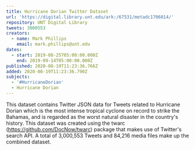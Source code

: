 ```yaml
---
title: Hurricane Dorian Twitter Dataset
url: 'https://digital.library.unt.edu/ark:/67531/metadc1706014/'
repository: UNT Digital Library
tweets: 3000553
creators:
  - name: Mark Phillips
    email: mark.phillips@unt.edu
dates:
  - start: 2019-08-25T05:00:00.000Z
    end: 2019-09-14T05:00:00.000Z
published: 2020-08-19T11:23:36.766Z
added: 2020-08-19T11:23:36.790Z
subjects:
  - '#HurricaneDorian'
  - Hurricane Dorian
---
```

This dataset contains Twitter JSON data for Tweets related to Hurricane Dorian which is the most intense tropical cyclone on record to strike the Bahamas, and is regarded as the worst natural disaster in the country's history. This dataset was created using the twarc (<https://github.com/DocNow/twarc>) package that makes use of Twitter's search API. A total of 3,000,553 Tweets and 84,216 media files make up the combined dataset.